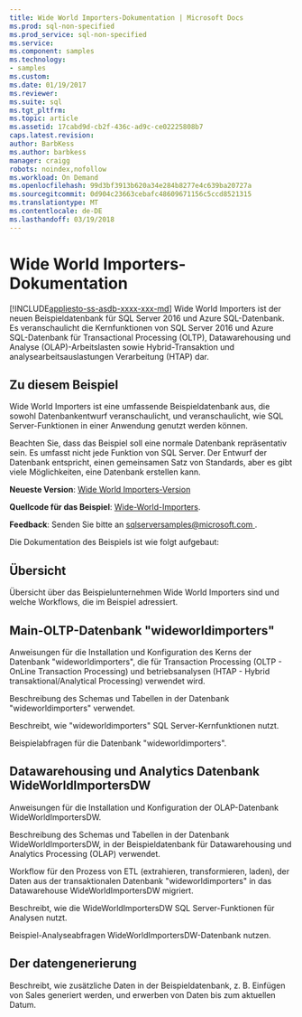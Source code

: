 ```yaml
---
title: Wide World Importers-Dokumentation | Microsoft Docs
ms.prod: sql-non-specified
ms.prod_service: sql-non-specified
ms.service: 
ms.component: samples
ms.technology:
- samples
ms.custom: 
ms.date: 01/19/2017
ms.reviewer: 
ms.suite: sql
ms.tgt_pltfrm: 
ms.topic: article
ms.assetid: 17cabd9d-cb2f-436c-ad9c-ce02225808b7
caps.latest.revision: 
author: BarbKess
ms.author: barbkess
manager: craigg
robots: noindex,nofollow
ms.workload: On Demand
ms.openlocfilehash: 99d3bf3913b620a34e284b8277e4c639ba20727a
ms.sourcegitcommit: 0d904c23663cebafc48609671156c5ccd8521315
ms.translationtype: MT
ms.contentlocale: de-DE
ms.lasthandoff: 03/19/2018
---
```

# <a name="wide-world-importers-documentation"></a>Wide World Importers-Dokumentation
[!INCLUDE[appliesto-ss-asdb-xxxx-xxx-md](../../includes/appliesto-ss-asdb-xxxx-xxx-md.md)]
Wide World Importers ist der neuen Beispieldatenbank für SQL Server 2016 und Azure SQL-Datenbank. Es veranschaulicht die Kernfunktionen von SQL Server 2016 und Azure SQL-Datenbank für Transactional Processing (OLTP), Datawarehousing und Analyse (OLAP)-Arbeitslasten sowie Hybrid-Transaktion und analysearbeitsauslastungen Verarbeitung (HTAP) dar.

## <a name="about-this-sample"></a>Zu diesem Beispiel

Wide World Importers ist eine umfassende Beispieldatenbank aus, die sowohl Datenbankentwurf veranschaulicht, und veranschaulicht, wie SQL Server-Funktionen in einer Anwendung genutzt werden können.

Beachten Sie, dass das Beispiel soll eine normale Datenbank repräsentativ sein. Es umfasst nicht jede Funktion von SQL Server. Der Entwurf der Datenbank entspricht, einen gemeinsamen Satz von Standards, aber es gibt viele Möglichkeiten, eine Datenbank erstellen kann.

**Neueste Version**: [Wide World Importers-Version](http://go.microsoft.com/fwlink/?LinkID=800630)

**Quellcode für das Beispiel**: [Wide-World-Importers](https://github.com/Microsoft/sql-server-samples/tree/master/samples/databases/wide-world-importers).

**Feedback**: Senden Sie bitte an [ sqlserversamples@microsoft.com ](mailto:sqlserversamples@microsoft.com).

Die Dokumentation des Beispiels ist wie folgt aufgebaut:

## <a name="overview"></a>Übersicht

Übersicht über das Beispielunternehmen Wide World Importers sind und welche Workflows, die im Beispiel adressiert.

## <a name="main-oltp-database-wideworldimporters"></a>Main-OLTP-Datenbank "wideworldimporters"

Anweisungen für die Installation und Konfiguration des Kerns der Datenbank "wideworldimporters", die für Transaction Processing (OLTP - OnLine Transaction Processing) und betriebsanalysen (HTAP - Hybrid transaktional/Analytical Processing) verwendet wird.

Beschreibung des Schemas und Tabellen in der Datenbank "wideworldimporters" verwendet.  

Beschreibt, wie "wideworldimporters" SQL Server-Kernfunktionen nutzt.

Beispielabfragen für die Datenbank "wideworldimporters".

## <a name="data-warehousing-and-analytics-database-wideworldimportersdw"></a>Datawarehousing und Analytics Datenbank WideWorldImportersDW

Anweisungen für die Installation und Konfiguration der OLAP-Datenbank WideWorldImportersDW.

Beschreibung des Schemas und Tabellen in der Datenbank WideWorldImportersDW, in der Beispieldatenbank für Datawarehousing und Analytics Processing (OLAP) verwendet.

Workflow für den Prozess von ETL (extrahieren, transformieren, laden), der Daten aus der transaktionalen Datenbank "wideworldimporters" in das Datawarehouse WideWorldImportersDW migriert.

Beschreibt, wie die WideWorldImportersDW SQL Server-Funktionen für Analysen nutzt.

Beispiel-Analyseabfragen WideWorldImportersDW-Datenbank nutzen.

## <a name="data-generation"></a>Der datengenerierung

Beschreibt, wie zusätzliche Daten in der Beispieldatenbank, z. B. Einfügen von Sales generiert werden, und erwerben von Daten bis zum aktuellen Datum.

